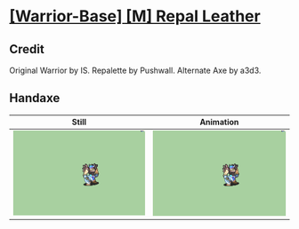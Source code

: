 # [\[Warrior-Base\] \[M\] Repal Leather](../)

## Credit

Original Warrior by IS.
Repalette by Pushwall. 
Alternate Axe by a3d3.
	
## Handaxe

| Still | Animation |
| :---: | :-------: |
| ![Handaxe still](./Handaxe_000.png) | ![Handaxe animation](./Handaxe.gif) |
